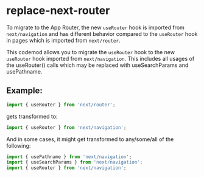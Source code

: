 # replace-next-router

To migrate to the App Router, the new `useRouter` hook is imported from `next/navigation` and has different behavior compared to the `useRouter` hook in pages which is imported from `next/router`.

This codemod allows you to migrate the `useRouter` hook to the new `useRouter` hook imported from `next/navigation`. This includes all usages of the useRouter() calls which may be replaced with useSearchParams and usePathname.

## Example:

```jsx
import { useRouter } from 'next/router';
```

gets transformed to:

```jsx
import { useRouter } from 'next/navigation';
```

And in some cases, it might get transformed to any/some/all of the following:

```jsx
import { usePathname } from 'next/navigation';
import { useSearchParams } from 'next/navigation';
import { useRouter } from 'next/navigation';
```
